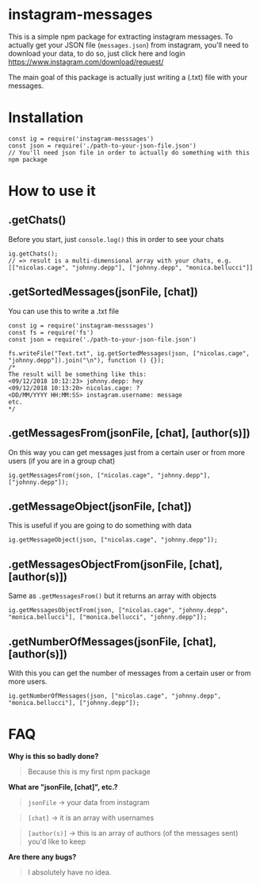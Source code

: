 # instagram-messages

This is a simple npm package for extracting instagram messages. To actually get your JSON file (`messages.json`) from instagram, you'll need to download
your data, to do so, just click here and login https://www.instagram.com/download/request/

The main goal of this package is actually just writing a (.txt) file with your messages.

# Installation

```
const ig = require('instagram-messsages')
const json = require('./path-to-your-json-file.json') 
// You'll need json file in order to actually do something with this npm package
```

# How to use it

## .getChats()

Before you start, just `console.log()` this in order to see your chats

```
ig.getChats(); 
// => result is a multi-dimensional array with your chats, e.g. [["nicolas.cage", "johnny.depp"], ["johnny.depp", "monica.bellucci"]]
```
## .getSortedMessages(jsonFile, [chat])

You can use this to write a .txt file
```
const ig = require('instagram-messsages')
const fs = require('fs')
const json = require('./path-to-your-json-file.json') 

fs.writeFile("Text.txt", ig.getSortedMessages(json, ["nicolas.cage", "johnny.depp"]).join("\n"), function () {});
/*
The result will be something like this:
<09/12/2018 10:12:23> johnny.depp: hey
<09/12/2018 10:13:20> nicolas.cage: ?
<DD/MM/YYYY HH:MM:SS> instagram.username: message
etc.
*/
```

## .getMessagesFrom(jsonFile, [chat], [author(s)])

On this way you can get messages just from a certain user or from more users (if you are in a group chat)

```
ig.getMessagesFrom(json, ["nicolas.cage", "johnny.depp"], ["johnny.depp"]);
```

## .getMessageObject(jsonFile, [chat])

This is useful if you are going to do something with data

```
ig.getMessageObject(json, ["nicolas.cage", "johnny.depp"]);
```

## .getMessagesObjectFrom(jsonFile, [chat], [author(s)])

Same as `.getMessagesFrom()` but it returns an array with objects

```
ig.getMessagesObjectFrom(json, ["nicolas.cage", "johnny.depp", "monica.bellucci"], ["monica.bellucci", "johnny.depp"]);
```

## .getNumberOfMessages(jsonFile, [chat], [author(s)])

With this you can get the number of messages from a certain user or from more users.

```
ig.getNumberOfMessages(json, ["nicolas.cage", "johnny.depp", "monica.bellucci"], ["johnny.depp"]);
```

# FAQ

**Why is this so badly done?**
>Because this is my first npm package

**What are "jsonFile, [chat]", etc.?**
> `jsonFile`    -> your data from instagram  

> `[chat]`      -> it is an array with usernames

> `[author(s)]` -> this is an array of authors (of the messages sent) you'd like to keep

**Are there any bugs?**

> I absolutely have no idea.
